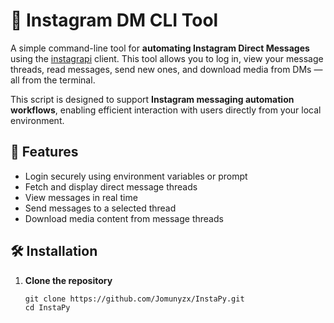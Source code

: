 # 📩 Instagram DM CLI Tool

A simple command-line tool for **automating Instagram Direct Messages** using the [instagrapi](https://github.com/adw0rd/instagrapi) client. This tool allows you to log in, view your message threads, read messages, send new ones, and download media from DMs — all from the terminal.

This script is designed to support **Instagram messaging automation workflows**, enabling efficient interaction with users directly from your local environment.

## 🚀 Features

- Login securely using environment variables or prompt
- Fetch and display direct message threads
- View messages in real time
- Send messages to a selected thread
- Download media content from message threads

## 🛠️ Installation

1. **Clone the repository**
   ```
   git clone https://github.com/Jomunyzx/InstaPy.git
   cd InstaPy
   ```